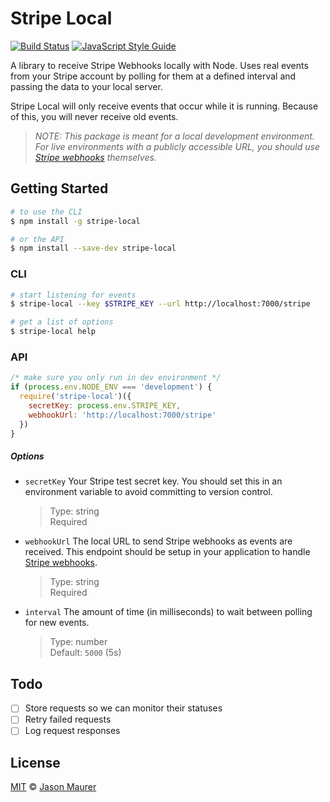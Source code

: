 # Stripe Local

[![Build Status](https://travis-ci.org/jsonmaur/stripe-local.svg?branch=master)](https://travis-ci.org/jsonmaur/stripe-local)
[![JavaScript Style Guide](https://img.shields.io/badge/code%20style-standard-brightgreen.svg)](http://standardjs.com/)

A library to receive Stripe Webhooks locally with Node. Uses real events from your Stripe account by polling for them at a defined interval and passing the data to your local server.

Stripe Local will only receive events that occur while it is running. Because of this, you will never receive old events.

> *NOTE: This package is meant for a local development environment. For live environments with a publicly accessible URL, you should use [Stripe webhooks](https://stripe.com/docs/webhooks) themselves.*

## Getting Started

```bash
# to use the CLI
$ npm install -g stripe-local

# or the API
$ npm install --save-dev stripe-local
```

### CLI

```bash
# start listening for events
$ stripe-local --key $STRIPE_KEY --url http://localhost:7000/stripe

# get a list of options
$ stripe-local help
```

### API

```javascript
/* make sure you only run in dev environment */
if (process.env.NODE_ENV === 'development') {
  require('stripe-local')({
    secretKey: process.env.STRIPE_KEY,
    webhookUrl: 'http://localhost:7000/stripe'
  })
}
```

##### Options

- `secretKey` Your Stripe test secret key. You should set this in an environment variable to avoid committing to version control.

  > Type: string  
  > Required

- `webhookUrl` The local URL to send Stripe webhooks as events are received. This endpoint should be setup in your application to handle [Stripe webhooks](https://stripe.com/docs/webhooks).

  > Type: string  
  > Required

- `interval` The amount of time (in milliseconds) to wait between polling for new events.

  > Type: number  
  > Default: `5000` (5s)

## Todo

- [ ] Store requests so we can monitor their statuses
- [ ] Retry failed requests
- [ ] Log request responses

## License

[MIT](LICENSE) © [Jason Maurer](http://maur.co)
